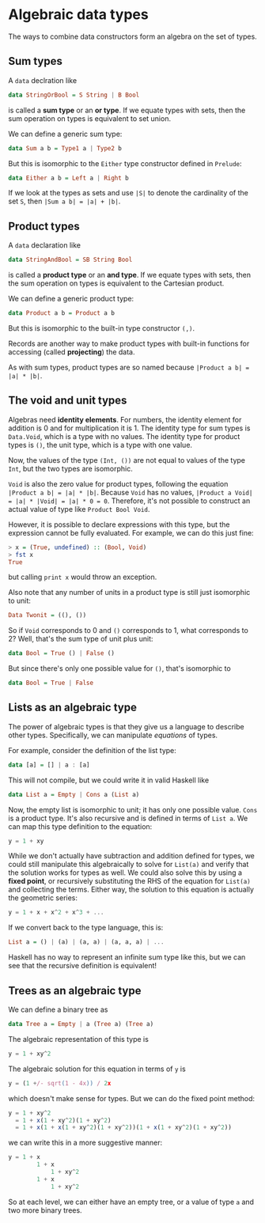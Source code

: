 # Algebraic data types

The ways to combine data constructors form an algebra on the set of types.

## Sum types

A `data` declration like

```hs
data StringOrBool = S String | B Bool
```

is called a **sum type** or an **or type**.
If we equate types with sets, then the sum operation on types is equivalent to set union.

We can define a generic sum type:

```hs
data Sum a b = Type1 a | Type2 b
```

But this is isomorphic to the `Either` type constructor defined in `Prelude`:

```hs
data Either a b = Left a | Right b
```

If we look at the types as sets and use `|S|` to denote the cardinality of the set `S`, then `|Sum a b| = |a| + |b|`.

## Product types

A `data` declaration like

```hs
data StringAndBool = SB String Bool
```

is called a **product type** or an **and type**.
If we equate types with sets, then the sum operation on types is equivalent to the Cartesian product.

We can define a generic product type:

```hs
data Product a b = Product a b
```

But this is isomorphic to the built-in type constructor `(,)`.

Records are another way to make product types with built-in functions for accessing (called **projecting**) the data.

As with sum types, product types are so named because `|Product a b| = |a| * |b|`.

## The void and unit types

Algebras need **identity elements**.
For numbers, the identity element for addition is 0 and for multiplication it is 1.
The identity type for sum types is `Data.Void`, which is a type with no values.
The identity type for product types is `()`, the unit type, which is a type with one value.

Now, the values of the type `(Int, ())` are not equal to values of the type `Int`, but the two types are isomorphic.

`Void` is also the zero value for product types, following the equation `|Product a b| = |a| * |b|`.
Because `Void` has no values, `|Product a Void| = |a| * |Void| = |a| * 0 = 0`.
Therefore, it's not possible to construct an actual value of type like `Product Bool Void`.

However, it is possible to declare expressions with this type, but the expression cannot be fully evaluated.
For example, we can do this just fine:

```hs
> x = (True, undefined) :: (Bool, Void)
> fst x
True
```

but calling `print x` would throw an exception.

Also note that any number of units in a product type is still just isomorphic to unit:

```hs
Data Twonit = ((), ())
```

So if `Void` corresponds to 0 and `()` corresponds to 1, what corresponds to 2?
Well, that's the sum type of unit plus unit:

```hs
data Bool = True () | False ()
```

But since there's only one possible value for `()`, that's isomorphic to

```hs
data Bool = True | False
```

## Lists as an algebraic type

The power of algebraic types is that they give us a language to describe other types.
Specifically, we can manipulate *equations* of types.

For example, consider the definition of the list type:

```hs
data [a] = [] | a : [a]
```

This will not compile, but we could write it in valid Haskell like

```hs
data List a = Empty | Cons a (List a)
```

Now, the empty list is isomorphic to unit; it has only one possible value.
`Cons` is a product type.
It's also recursive and is defined in terms of `List a`.
We can map this type definition to the equation:

```js
y = 1 + xy
```

While we don't actually have subtraction and addition defined for types, we could still manipulate this algebraically to solve for `List(a)` and verify that the solution works for types as well.
We could also solve this by using a **fixed point**, or recursively substituting the RHS of the equation for `List(a)` and collecting the terms.
Either way, the solution to this equation is actually the geometric series:

```js
y = 1 + x + x^2 + x^3 + ...
```

If we convert back to the type language, this is:

```hs
List a = () | (a) | (a, a) | (a, a, a) | ...
```

Haskell has no way to represent an infinite sum type like this, but we can see that the recursive definition is equivalent!

## Trees as an algebraic type

We can define a binary tree as

```hs
data Tree a = Empty | a (Tree a) (Tree a)
```

The algebraic representation of this type is

```js
y = 1 + xy^2
```

The algebraic solution for this equation in terms of `y` is

```js
y = (1 +/- sqrt(1 - 4x)) / 2x
```

which doesn't make sense for types.
But we can do the fixed point method:

```js
y = 1 + xy^2
  = 1 + x(1 + xy^2)(1 + xy^2)
  = 1 + x(1 + x(1 + xy^2)(1 + xy^2))(1 + x(1 + xy^2)(1 + xy^2))
```

we can write this in a more suggestive manner:

```js
y = 1 + x
        1 + x
            1 + xy^2
        1 + x
            1 + xy^2
```

So at each level, we can either have an empty tree, or a value of type `a` and two more binary trees.